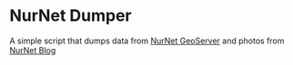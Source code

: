 # NurNet Dumper

A simple script that dumps data from [NurNet GeoServer](https://nurnet.crs4.it/nurnetgeo/pages/it/homepage/data/) and photos from [NurNet Blog](https://www.nurnet.net/)
